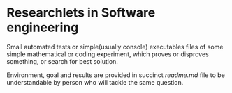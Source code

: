 Researchlets in Software engineering
===

Small automated tests or simple(usually console) executables files of some simple mathematical or coding experiment, which proves or disproves something, or search for best solution. 

Environment, goal and results are provided in succinct *readme.md* file to be understandable by person who will tackle the same question.
